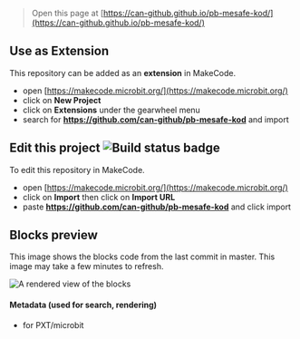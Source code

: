 
> Open this page at [https://can-github.github.io/pb-mesafe-kod/](https://can-github.github.io/pb-mesafe-kod/)

## Use as Extension

This repository can be added as an **extension** in MakeCode.

* open [https://makecode.microbit.org/](https://makecode.microbit.org/)
* click on **New Project**
* click on **Extensions** under the gearwheel menu
* search for **https://github.com/can-github/pb-mesafe-kod** and import

## Edit this project ![Build status badge](https://github.com/can-github/pb-mesafe-kod/workflows/MakeCode/badge.svg)

To edit this repository in MakeCode.

* open [https://makecode.microbit.org/](https://makecode.microbit.org/)
* click on **Import** then click on **Import URL**
* paste **https://github.com/can-github/pb-mesafe-kod** and click import

## Blocks preview

This image shows the blocks code from the last commit in master.
This image may take a few minutes to refresh.

![A rendered view of the blocks](https://github.com/can-github/pb-mesafe-kod/raw/master/.github/makecode/blocks.png)

#### Metadata (used for search, rendering)

* for PXT/microbit
<script src="https://makecode.com/gh-pages-embed.js"></script><script>makeCodeRender("{{ site.makecode.home_url }}", "{{ site.github.owner_name }}/{{ site.github.repository_name }}");</script>

